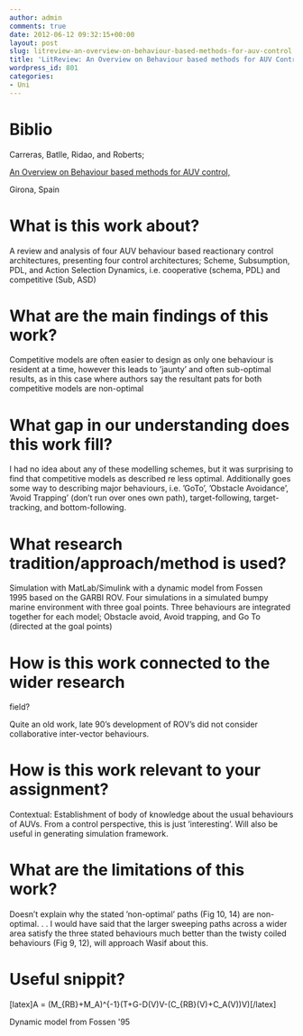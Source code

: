 ```yaml
---
author: admin
comments: true
date: 2012-06-12 09:32:15+00:00
layout: post
slug: litreview-an-overview-on-behaviour-based-methods-for-auv-control
title: 'LitReview: An Overview on Behaviour based methods for AUV Control'
wordpress_id: 801
categories:
- Uni
---
```


# Biblio


Carreras, Batlle, Ridao, and Roberts;

[An Overview on Behaviour based methods for AUV control, ](http://www.mendeley.com/research/overview-behaviourbased-methods-auv-control/)

Girona, Spain


# What is this work about?


A review and analysis of four AUV behaviour based reactionary control architectures, presenting four control architectures; Scheme, Subsumption, PDL, and Action Selection Dynamics, i.e. cooperative (schema, PDL) and competitive (Sub, ASD)


# What are the main findings of this work?


Competitive models are often easier to design as only one behaviour is resident at a time, however this leads to ’jaunty’ and often sub-optimal results, as in this case where authors say the resultant pats for both competitive models are non-optimal


# What gap in our understanding does this work fill?


I had no idea about any of these modelling schemes, but it was surprising to find that competitive models as described re less optimal. Additionally goes some way to describing major behaviours, i.e. ’GoTo’, ’Obstacle Avoidance’, ’Avoid Trapping’ (don’t run over ones own path), target-following, target-tracking, and bottom-following.


# What research tradition/approach/method is used?


Simulation with MatLab/Simulink with a dynamic model from Fossen 1995 based on the GARBI ROV. Four simulations in a simulated bumpy marine environment with three goal points. Three behaviours are integrated together for each model; Obstacle avoid, Avoid trapping, and Go To (directed at the goal points)


# How is this work connected to the wider research
field?


Quite an old work, late 90’s development of ROV’s did not consider collaborative inter-vector behaviours.


# How is this work relevant to your assignment?


Contextual: Establishment of body of knowledge about the usual behaviours of AUVs. From a control perspective, this is just ’interesting’. Will also be useful in generating simulation framework.


# What are the limitations of this work?


Doesn’t explain why the stated ’non-optimal’ paths (Fig 10, 14) are non-optimal. . . I would have said that the larger sweeping paths across a wider area satisfy the three stated behaviours much better than the twisty coiled behaviours (Fig 9, 12), will approach Wasif about this.


# Useful snippit?


[latex]A = (M_{RB}+M_A)^{-1}(T+G-D(V)V-(C_{RB}(V)+C_A(V))V)[/latex]

Dynamic model from Fossen '95
